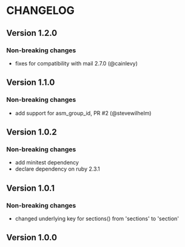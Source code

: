 # CHANGELOG

## Version 1.2.0

### Non-breaking changes

* fixes for compatibility with mail 2.7.0 (@cainlevy)

## Version 1.1.0

### Non-breaking changes

* add support for asm_group_id, PR #2 (@stevewilhelm)

## Version 1.0.2

### Non-breaking changes

* add minitest dependency
* declare dependency on ruby 2.3.1

## Version 1.0.1

### Non-breaking changes

  * changed underlying key for sections() from 'sections' to 'section'

## Version 1.0.0

